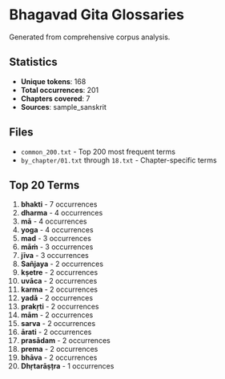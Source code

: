 # Bhagavad Gita Glossaries

Generated from comprehensive corpus analysis.

## Statistics

- **Unique tokens**: 168
- **Total occurrences**: 201
- **Chapters covered**: 7
- **Sources**: sample_sanskrit

## Files

- `common_200.txt` - Top 200 most frequent terms
- `by_chapter/01.txt` through `18.txt` - Chapter-specific terms

## Top 20 Terms

 1. **bhakti** - 7 occurrences
 2. **dharma** - 4 occurrences
 3. **mā** - 4 occurrences
 4. **yoga** - 4 occurrences
 5. **mad** - 3 occurrences
 6. **māṁ** - 3 occurrences
 7. **jīva** - 3 occurrences
 8. **Sañjaya** - 2 occurrences
 9. **kṣetre** - 2 occurrences
10. **uvāca** - 2 occurrences
11. **karma** - 2 occurrences
12. **yadā** - 2 occurrences
13. **prakṛti** - 2 occurrences
14. **mām** - 2 occurrences
15. **sarva** - 2 occurrences
16. **ārati** - 2 occurrences
17. **prasādam** - 2 occurrences
18. **prema** - 2 occurrences
19. **bhāva** - 2 occurrences
20. **Dhṛtarāṣṭra** - 1 occurrences
